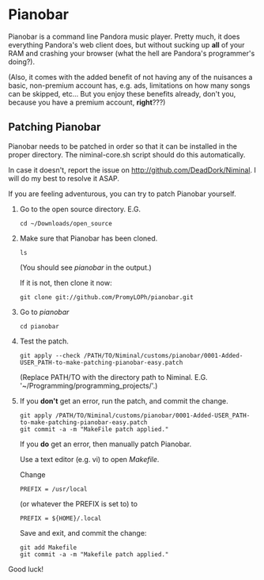 Pianobar
========

Pianobar is a command line Pandora music player. Pretty much, it does everything Pandora's web client does, but without sucking up **all** of your RAM and crashing your browser (what the hell are Pandora's programmer's doing?).

(Also, it comes with the added benefit of not having any of the nuisances a basic, non-premium account has, e.g. ads, limitations on how many songs can be skipped, etc... But you enjoy these benefits already, don't you, because you have a premium account, **right**???)

Patching Pianobar
-----------------

Pianobar needs to be patched in order so that it can be installed in the proper directory. The niminal-core.sh script should do this automatically.

In case it doesn't, report the issue on <http://github.com/DeadDork/Niminal>. I will do my best to resolve it ASAP.

If you are feeling adventurous, you can try to patch Pianobar yourself.

1.	Go to the open source directory. E.G.

		cd ~/Downloads/open_source

2.	Make sure that Pianobar has been cloned.

		ls

	(You should see *pianobar* in the output.)
        
	If it is not, then clone it now:

		git clone git://github.com/PromyLOPh/pianobar.git

3.	Go to *pianobar*

		cd pianobar

4.	Test the patch.

		git apply --check /PATH/TO/Niminal/customs/pianobar/0001-Added-USER_PATH-to-make-patching-pianobar-easy.patch

	(Replace PATH/TO with the directory path to Niminal. E.G. '~/Programming/programming_projects/'.)
5.	If you **don't** get an error, run the patch, and commit the change.

		git apply /PATH/TO/Niminal/customs/pianobar/0001-Added-USER_PATH-to-make-patching-pianobar-easy.patch
		git commit -a -m "MakeFile patch applied."

	If you **do** get an error, then manually patch Pianobar.

	Use a text editor (e.g. vi) to open *Makefile*.
        
	Change 

		PREFIX = /usr/local

	(or whatever the PREFIX is set to) to

		PREFIX = ${HOME}/.local

	Save and exit, and commit the change:

		git add Makefile
		git commit -a -m "Makefile patch applied."

Good luck!
